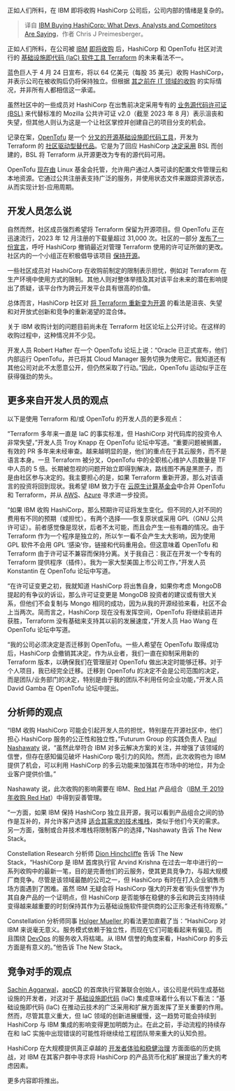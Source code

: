 
<!--
title: IBM收购HashiCorp：开发人员、分析师和竞争对手怎么说
cover: https://cdn.thenewstack.io/media/2024/04/967925a7-hashicorp-ibm.jpg
-->

正如人们所料，在 IBM 即将收购 HashiCorp 公司后，公司内部的情绪是复杂的。

> 译自 [IBM Buying HashiCorp: What Devs, Analysts and Competitors Are Saying](https://thenewstack.io/ibm-buying-hashicorp-what-devs-analysts-and-competitors-are-saying/)，作者 Chris J Preimesberger。

正如人们所料，在公司被 [IBM](https://www.ibm.com/cloud?utm_content=inline+mention) [即将收购](https://thenewstack.io/ibm-purchases-hashicorp-for-multicloud-it-automation/) 后，HashiCorp 和 OpenTofu 社区对流行的 [基础设施即代码 (IaC) 软件工具 Terraform](https://thenewstack.io/how-to-manage-cloud-services-with-terraform/) 的未来看法不一。

蓝色巨人于 4 月 24 日宣布，将以 64 亿美元（每股 35 美元）收购 HashiCorp，并表示公司在被收购后仍将保持独立。但根据 [其之前在 IT 领域的收购](https://thenewstack.io/red-hat-ibm-acquisition-clash-of-cultures-or-best-of-both-worlds/) 的实际情况，并非所有人都相信这一承诺。

虽然社区中的一些成员对 HashiCorp 在出售前决定采用专有的 [业务源代码许可证 (BSL)](https://thenewstack.io/a-guide-to-leveraging-open-source-licensing/) 来代替标准的 Mozilla 公共许可证 v2.0（截至 2023 年 8 月）表示沮丧和失望，但其他人则认为这是一个让社区掌控并创建自己的项目分支的机会。

记录在案，[OpenTofu](https://opentofu.org/) 是一个 [分叉的开源基础设施即代码工具](https://thenewstack.io/opentofu-1-6-general-availability-open-source-infrastructure-as-code/)，开发为 Terraform 的 [社区驱动型替代品](https://thenewstack.io/opentofu-project-denies-hashicorps-allegations-of-code-theft/)。它是为了回应 HashiCorp [决定采用](https://thenewstack.io/open-source-in-numbers-the-terraform-license-change-impact-on-contribution/) BSL 而创建的，BSL 将 Terraform 从开源更改为专有的源代码可用。

OpenTofu [现在由](https://thenewstack.io/linux-foundation-joins-opentf-to-fork-for-terraform-into-opentofu/) Linux 基金会托管，允许用户通过人类可读的配置文件管理云和本地资源。它通过公共注册表支持广泛的服务，并使用状态文件来跟踪资源状态，从而实现计划-应用周期。

## 开发人员怎么说

自然而然，社区成员强烈希望将 Terraform 保留为开源项目。但 OpenTofu 正在迅速流行，2023 年 12 月注册的下载量超过 31,000 次。社区的一部分 [发布了一份宣言](https://devops.com/rebellion-against-changes-to-open-source-terraform-license-mounts/)，呼吁 HashiCorp 撤销最近对管理 Terraform 使用的许可证所做的更改。社区内的一个小组正在积极倡导该项目 [保持开源](https://thenewstack.io/new-research-shows-secure-usage-of-open-source-remains-problematic/)。

一些社区成员对 HashiCorp 在收购前制定的限制表示担忧，例如对 Terraform 在生产环境中使用方式的限制。其他人则对整体举措及其对该平台未来的潜在影响提出了质疑，该平台作为跨云开发平台具有很高的价值。

总体而言，HashiCorp 社区对 [将 Terraform 重新变为开源](https://thenewstack.io/is-community-backed-open-source-software-worth-the-risk/) 的看法是沮丧、失望和对开放式创新和竞争的重新渴望的混合体。

关于 IBM 收购计划的问题目前尚未在 Terraform 社区论坛上公开讨论。在这样的收购过程中，这种情况并不少见。

开发人员 Robert Hafter 在一个 OpenTofu 论坛上说：“Oracle 已正式宣布，他们内部运行 OpenTofu，并已将其 Cloud Manager 服务切换为使用它。我知道还有其他公司对此不太愿意公开，但仍然采取了行动。”因此，OpenTofu 运动似乎正在获得强劲的势头。

## 更多来自开发人员的观点

以下是使用 Terraform 和/或 OpenTofu 的开发人员的更多观点：

“Terraform 多年来一直是 IaC 的事实标准，但 HashiCorp 对代码库的投资令人非常失望，”开发人员 Troy Knapp 在 OpenTofu 论坛中写道。“重要问题被搁置，有效的 PR 多年来未经审查。越来越明显的是，他们的重点在于其云服务，而不是语言本身。一旦 Terraform 被分叉，OpenTofu 中的全职核心维护人员数量是 TF 中人员的 5 倍。长期被忽视的问题开始立即得到解决，路线图不再是黑匣子，而是由社区参与决定的。我主要担心的是，如果 Terraform 重新开源，那么对该语言的投资将回到现状。我希望 IBM 致力于在 [云原生计算基金会](https://cncf.io/?utm_content=inline+mention)中合并 OpenTofu 和 Terraform，并从 [AWS](https://aws.amazon.com/?utm_content=inline+mention)、[Azure](https://news.microsoft.com/?utm_content=inline+mention) 寻求进一步投资。

“如果 IBM 收购 HashiCorp，那么预期许可证将发生变化。但不同的人对不同的费用有不同的预期（或担忧）。有两个选择——恢复原状或采用 GPL（GNU 公共许可证）。前者感觉像是现状，后者不太可能，而且会产生一些有趣的情况。由于 Terraform 作为一个程序是独立的，所以乍一看不会产生太大影响，因为使用 GPL 软件不会用 GPL ‘感染’你，链接和代码重用会。但这意味着 OpenTofu 和 Terraform 由于许可证不兼容而保持分离。关于我自己：我正在开发一个专有的 Terraform 提供程序（插件）。我为一家大型美国上市公司工作，”开发人员 Konstantin 在 OpenTofu 论坛中写道。

“在许可证变更之初，我就知道 HashiCorp 将出售自身，如果你考虑 MongoDB 提起的有争议的诉讼，那么许可证变更是 MongoDB 投资者的建议或有很大关系，但他们不会复制与 Mongo 相同的成功，因为从我的开源经验来看，社区不会上当两次。简而言之，HashiCorp 现在没有发挥空间，OpenTofu 将继续前进并获胜，Terraform 没有基础来支持其以前的发展速度，”开发人员 Hao Wang 在 OpenTofu 论坛中写道。

“我的公司必须决定是否迁移到 OpenTofu。一些人希望在 OpenTofu 取得成功后，HashiCorp 会撤销其决定。作为从业者，我们一直在抑制采用新的 Terraform 版本，以确保我们在管理层对 OpenTofu 做出决定时能够迁移。对于个人项目，我已经完全迁移。迁移到 OpenTofu 的决定不会是公司范围的决定，而是团队/业务部门的决定，特别是由于我的团队不利用任何企业功能，”开发人员 David Gamba 在 OpenTofu 论坛中提出。

## 分析师的观点

“IBM 收购 HashiCorp 可能会引起开发人员的担忧，特别是在开源社区中，他们担心 HashiCorp 服务的公正性和独立性，”Futurum Group 的实践负责人 [Paul Nashawaty](https://futurumgroup.com/analyst/paul-nashawaty/) 说，“虽然此举符合 IBM 对多云解决方案的关注，并增强了该领域的信誉，但存在感知偏见破坏 HashiCorp 吸引力的风险。然而，此次收购也为 IBM 提供了机会，可以利用 HashiCorp 的多云功能来加强其在市场中的地位，并为企业客户提供价值。”

Nashawaty 说，此次收购的影响需要在 IBM、[Red Hat](https://www.openshift.com/try?utm_content=inline+mention) 产品组合（[IBM 于 2019 年收购 Red Hat](https://thenewstack.io/turning-blue-ibm-to-acquire-red-hat/)）中得到妥善管理。

“一方面，如果 IBM 保持 HashiCorp 独立且开源，我可以看到产品组合之间的协作是互补的，并允许客户选择 [适合其需求的技术堆栈](https://thenewstack.io/why-cloud-databases-need-to-be-in-your-tech-stack/)，类似于他们今天的需求。另一方面，强制或合并技术堆栈将限制客户的选择，”Nashawaty 告诉 The New Stack。

Constellation Research 分析师 [Dion Hinchcliffe](https://www.constellationr.com/users/dion-hinchcliffe) 告诉 The New Stack，“HashiCorp 是 IBM 首席执行官 Arvind Krishna 在过去一年中进行的一系列收购中的最新一笔，目的是完善他们的云服务，使其更具竞争力，与超大规模厂商竞争。尽管是该领域最酷的公司之一，但 HashiCorp 有时在打入企业销售市场方面遇到了困难。虽然 IBM 无疑会将 HashiCorp 强大的开发者‘街头信誉’作为其自身产品的一个证明点，但 HashiCorp 是否能够在稳健的多云和跨云支持持续变得越来越重要的时刻保持其作为云基础设施软件提供商的公正形象还有待观察。”

Constellation 分析师同事 [ Holger Mueller ](https://www.constellationr.com/users/holger-mueller) 的看法更加直截了当：“HashiCorp 对 IBM 来说毫无意义。服务模式依赖于独立性，而现在它们可能看起来有偏见。而且围绕 [DevOps](https://thenewstack.io/DevOps/) 的服务收入将枯竭。从 IBM 信誉的角度来看，HashiCorp 的多云方面是有意义的。”他告诉 The New Stack。

## 竞争对手的观点

[Sachin Aggarwal](https://silverjacket.mxspruce.com/637bfe22416d7996889c6fe8/l/KDq10LTXaxWAfnSCi?rn=&re=ISbvNmLslWYtdGQ6lGa3dmbpRXakVmI&sc=false)，[appCD](https://silverjacket.mxspruce.com/637bfe22416d7996889c6fe8/l/mvqspjQWISLludQ9X?rn=&re=ISbvNmLslWYtdGQ6lGa3dmbpRXakVmI&sc=false) 的首席执行官兼联合创始人，该公司是代码生成基础设施的开发者，对这对于 [基础设施即代码](https://thenewstack.io/Infrastructure-as-code/) (IaC) 集成意味着什么有以下看法：“基础设施即代码 (IaC) 在推动云技术的广泛采用和扩展方面发挥了至关重要的作用。然而，尽管其意义重大，但 IaC 领域的创新进展缓慢，这一趋势可能会持续到 HashiCorp 与 IBM 集成的影响变得更加明朗为止。在此之前，手动流程的持续存在和 IaC 实施中出现错误的可能性将继续给工程团队带来重大的认知负担。

HashiCorp 在大规模提供真正卓越的 [开发者体验和稳健治理](https://thenewstack.io/dont-sacrifice-developer-experience-for-platform-governance/) 方面面临的历史挑战，对 IBM 在其客户群中寻求将 HashiCorp 的产品货币化和扩展提出了重大的考虑因素。

更多内容即将推出。

